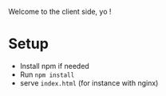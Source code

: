 Welcome to the client side, yo !

# Setup
 - Install npm if needed
 - Run `npm install`
 - serve `index.html` (for instance with nginx)